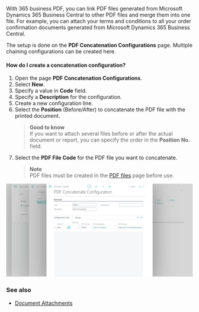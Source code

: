 With 365 business PDF, you can link PDF files generated from Microsoft Dynamics 365 Business Central to other PDF files and merge them into one file. For example, you can attach your terms and conditions to all your order confirmation documents generated from Microsoft Dynamics 365 Business Central.

The setup is done on the **PDF Concatenation Configurations** page. Multiple chaining configurations can be created here.

#### How do I create a concatenation configuration?

1. Open the page **PDF Concatenation Configurations**.
2. Select **New**.
3. Specify a value in **Code** field.
4. Specify a **Description** for the configuration.
5. Create a new configuration line.
6. Select the **Position** (Before/After) to concatenate the PDF file with the printed document.
   > **Good to know**<br>If you want to attach several files before or after the actual document or report, you can specify the order in the **Position No.** field.
7. Select the **PDF File Code** for the PDF file you want to concatenate.
   > **Note**<br>PDF files must be created in the [PDF files](../pdf-files/) page before use.

![Concatenate Configuration](/assets/images/365-business-pdf/concatenate-configuration.png)  

### See also
 - [Document Attachments](document-attachments/)